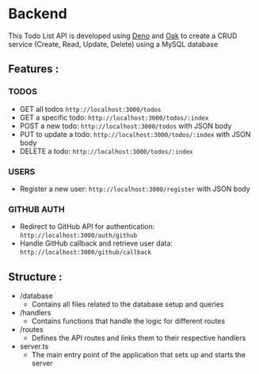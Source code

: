 # Backend

This Todo List API is developed using [Deno](https://deno.com/) and [Oak](https://deno.land/x/oak@v6.5.0) to create a CRUD service (Create, Read, Update, Delete) using a MySQL database

## Features : 
### TODOS
- GET all todos `http://localhost:3000/todos`
- GET a specific todo: `http://localhost:3000/todos/:index`
- POST a new todo: `http://localhost:3000/todos` with JSON body
- PUT to update a todo: `http://localhost:3000/todos/:index` with JSON body
- DELETE a todo: `http://localhost:3000/todos/:index`
### USERS
- Register a new user: `http://localhost:3000/register` with JSON body
### GITHUB AUTH
- Redirect to GitHub API for authentication: `http://localhost:3000/auth/github`
- Handle GitHub callback and retrieve user data: `http://localhost:3000/github/callback`

## Structure :
- /database
  - Contains all files related to the database setup and queries
- /handlers
  - Contains functions that handle the logic for different routes
- /routes
  - Defines the API routes and links them to their respective handlers
- server.ts
  - The main entry point of the application that sets up and starts the server
